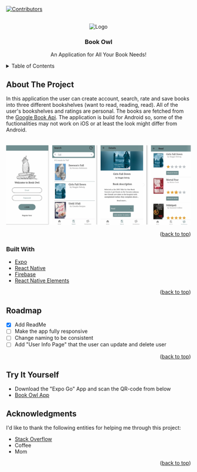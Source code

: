 <div id="top"></div>

<!-- PROJECT SHIELDS -->
[![Contributors][contributors-shield]][contributors-url]
<!--[![MIT License][license-shield]][license-url] --> 

<!-- PROJECT LOGO -->
<br />
<div align="center">
  <a>
    <img src="https://d1wp6m56sqw74a.cloudfront.net/~assets/da38588513c4fa6e3b94044b643f316f" alt="Logo" width="200" height="200">
  </a>
  <h3 align="center">Book Owl</h3>
  <p align="center">
    An Application for All Your Book Needs!
</div>

<!-- TABLE OF CONTENTS -->
<details>
  <summary>Table of Contents</summary>
  <ol>
    <li>
      <a href="#about-the-project">About The Project</a>
      <ul>
        <li><a href="#built-with">Built With</a></li>
      </ul>
    </li>
    <li><a href="#roadmap">Roadmap</a></li>
    <li><a href="#try-it-yourself">Try It Yourself</a></li>
    <li><a href="#acknowledgments">Acknowledgments</a></li>
  </ol>
</details>

<!-- ABOUT THE PROJECT -->
## About The Project

In this application the user can create account, search, rate and save books into three different bookshelves (want to read, reading, read). All of the user's bookshelves and ratings are personal. The books are fetched from the [Google Book Api](https://developers.google.com/books). The application is build for Android so, some of the fuctionalities may not work on iOS or at least the look might differ from Android.  
<br />
<br />
![Screen Shots](./assets/Capture.PNG?raw=true "Application Screen Shots")
<p align="right">(<a href="#top">back to top</a>)</p>

### Built With

- [Expo](https://expo.dev/)
- [React Native](https://reactnative.dev/)
- [Firebase](https://firebase.google.com/)
- [React Native Elements](https://reactnativeelements.com/)

<p align="right">(<a href="#top">back to top</a>)</p>

<!-- ROADMAP -->
## Roadmap

- [x] Add ReadMe
- [ ] Make the app fully responsive
- [ ] Change naming to be consistent
- [ ] Add "User Info Page" that the user can update and delete user

<p align="right">(<a href="#top">back to top</a>)</p>

<!-- LICENSE 
## License
TBD
<p align="right">(<a href="#top">back to top</a>)</p> -->

<!-- TRY IT YOURSELF -->
## Try It Yourself
- Download the "Expo Go" App and scan the QR-code from below
- [Book Owl App](https://expo.dev/@jellona/bookowl)

<!-- ACKNOWLEDGMENTS -->
## Acknowledgments

I'd like to thank the following entities for helping me through this project:

* [Stack Overflow](https://stackoverflow.com/)
* Coffee
* Mom
<p align="right">(<a href="#top">back to top</a>)</p>

<!-- MARKDOWN LINKS & IMAGES -->
[contributors-shield]: https://img.shields.io/github/contributors/othneildrew/Best-README-Template.svg?style=for-the-badge
[contributors-url]: https://github.com/JelenaLaakkonen/BookApp/graphs/contributors

